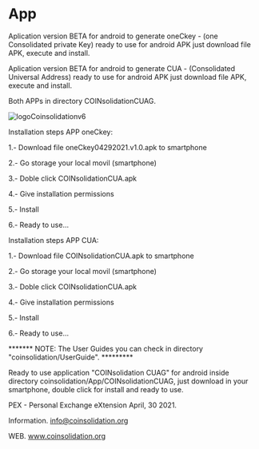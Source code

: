 # App
Aplication version BETA for android to generate oneCkey - (one Consolidated private Key) ready to use for android APK just download file APK, execute and install.

Aplication version BETA for android to generate CUA - (Consolidated Universal Address) ready to use for android APK just download file APK, execute and install.

Both APPs in directory COINsolidationCUAG.

![logoCoinsolidationv6](https://user-images.githubusercontent.com/74171247/114766954-a65a7500-9d2c-11eb-864f-9b3ad034d76a.png)

Installation steps APP oneCkey:

1.- Download file oneCkey04292021.v1.0.apk to smartphone

2.- Go storage your local movil (smartphone)

3.- Doble click COINsolidationCUA.apk

4.- Give installation permissions

5.- Install

6.- Ready to use...




Installation steps APP CUA:

1.- Download file COINsolidationCUA.apk to smartphone

2.- Go storage your local movil (smartphone)

3.- Doble click COINsolidationCUA.apk

4.- Give installation permissions

5.- Install

6.- Ready to use...

******* NOTE: The User Guides you can check in directory "coinsolidation/UserGuide". *********

Ready to use application "COINsolidation CUAG" for android inside directory coinsolidation/App/COINsolidationCUAG, just download in your smartphone, double click for install and ready to use.

PEX - Personal Exchange eXtension April, 30 2021.


Information.
info@coinsolidation.org

WEB.
www.coinsolidation.org
